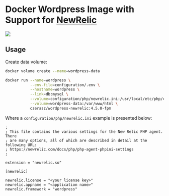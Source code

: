 # Docker Wordpress Image with Support for [NewRelic](http://newrelic.com/)

[![](https://imagelayers.io/badge/czerasz/wordpress-newrelic:latest.svg)](https://imagelayers.io/?images=czerasz/wordpress-newrelic:latest 'Get your own badge on imagelayers.io')

## Usage

Create data volume:

```bash
docker volume create --name=wordpress-data
```

```bash
docker run --name=wordpress \
           --env-file=configuration/.env \
           --hostname=wordpress \
           --link=db:mysql \
           --volume=configuration/php/newrelic.ini:/usr/local/etc/php/conf.d/newrelic.ini:ro \
           --volume=wordpress-data:/var/www/html \
           czerasz/wordpress-newrelic:4.5.0-fpm
```

Where a `configuration/php/newrelic.ini` example is presented below:

```
;
; This file contains the various settings for the New Relic PHP agent. There
; are many options, all of which are described in detail at the following URL:
; https://newrelic.com/docs/php/php-agent-phpini-settings
;

extension = "newrelic.so"

[newrelic]

newrelic.license = "<your license key>"
newrelic.appname = "<application name>"
newrelic.framework = "wordpress"
```
